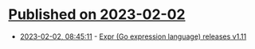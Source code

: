 # [Published on 2023-02-02](index.md)

* [2023-02-02, 08:45:11](https://lobste.rs/s/oygfwh/expr_go_expression_language_releases_v1) - [Expr (Go expression language) releases v1.11](https://github.com/antonmedv/expr/releases/tag/v1.11.0)
